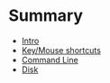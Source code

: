 # Summary

- [Intro](intro.md)
- [Key/Mouse shortcuts](key-mouse-shortcuts.md)
- [Command Line](command-line.md)
- [Disk](disk.md)
